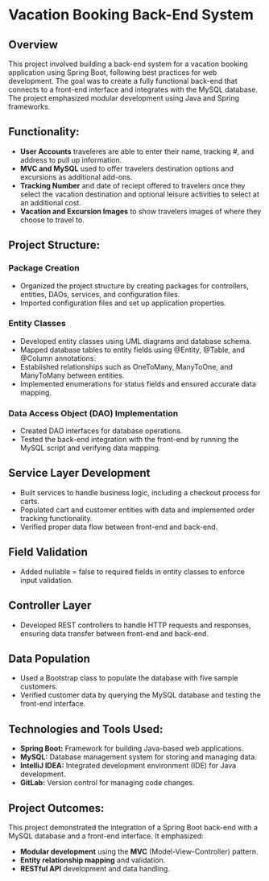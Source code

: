 # Vacation Booking Back-End System

## Overview
This project involved building a back-end system for a vacation booking application using Spring Boot, following best practices for web development. The goal was to create a fully functional back-end that connects to a front-end interface and integrates with the MySQL database. The project emphasized modular development using Java and Spring frameworks.

## Functionality:
* **User Accounts** traveleres are able to enter their name, tracking #, and address to pull up information.
* **MVC and MySQL** used to offer travelers destination options and excursions as additional add-ons.
* **Tracking Number** and date of reciept offered to travelers once they select the vacation destination and optional leisure activities to select at an additional cost.
* **Vacation and Excursion Images** to show travelers images of where they choose to travel to.

## Project Structure:
### **Package Creation**
* Organized the project structure by creating packages for controllers, entities, DAOs, services, and configuration files.
* Imported configuration files and set up application properties.

### **Entity Classes**
* Developed entity classes using UML diagrams and database schema.
* Mapped database tables to entity fields using @Entity, @Table, and @Column annotations.
* Established relationships such as OneToMany, ManyToOne, and ManyToMany between entities.
* Implemented enumerations for status fields and ensured accurate data mapping.
  
### **Data Access Object (DAO) Implementation**
* Created DAO interfaces for database operations.
* Tested the back-end integration with the front-end by running the MySQL script and verifying data mapping.
  
## **Service Layer Development**
* Built services to handle business logic, including a checkout process for carts.
* Populated cart and customer entities with data and implemented order tracking functionality.
* Verified proper data flow between front-end and back-end.

## **Field Validation**
* Added nullable = false to required fields in entity classes to enforce input validation.

## **Controller Layer**
* Developed REST controllers to handle HTTP requests and responses, ensuring data transfer between front-end and back-end.

## **Data Population**
* Used a Bootstrap class to populate the database with five sample customers.
* Verified customer data by querying the MySQL database and testing the front-end interface.

## Technologies and Tools Used:
* **Spring Boot:** Framework for building Java-based web applications.
* **MySQL:** Database management system for storing and managing data.
* **IntelliJ IDEA:** Integrated development environment (IDE) for Java development.
* **GitLab:** Version control for managing code changes.

## Project Outcomes:
This project demonstrated the integration of a Spring Boot back-end with a MySQL database and a front-end interface. It emphasized:
* **Modular development** using the **MVC** (Model-View-Controller) pattern.
* **Entity relationship mapping** and validation.
* **RESTful API** development and data handling.
